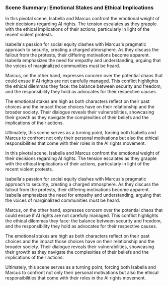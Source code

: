 ### Scene Summary: Emotional Stakes and Ethical Implications

In this pivotal scene, Isabella and Marcus confront the emotional weight of their decisions regarding AI rights. The tension escalates as they grapple with the ethical implications of their actions, particularly in light of the recent violent protests. 

Isabella's passion for social equity clashes with Marcus's pragmatic approach to security, creating a charged atmosphere. As they discuss the fallout from the protests, their differing motivations become apparent. Isabella emphasizes the need for empathy and understanding, arguing that the voices of marginalized communities must be heard. 

Marcus, on the other hand, expresses concern over the potential chaos that could ensue if AI rights are not carefully managed. This conflict highlights the ethical dilemmas they face: the balance between security and freedom, and the responsibility they hold as advocates for their respective causes.

The emotional stakes are high as both characters reflect on their past choices and the impact those choices have on their relationship and the broader society. Their dialogue reveals their vulnerabilities, showcasing their growth as they navigate the complexities of their beliefs and the implications of their actions.

Ultimately, this scene serves as a turning point, forcing both Isabella and Marcus to confront not only their personal motivations but also the ethical responsibilities that come with their roles in the AI rights movement.

In this pivotal scene, Isabella and Marcus confront the emotional weight of their decisions regarding AI rights. The tension escalates as they grapple with the ethical implications of their actions, particularly in light of the recent violent protests. 

Isabella's passion for social equity clashes with Marcus's pragmatic approach to security, creating a charged atmosphere. As they discuss the fallout from the protests, their differing motivations become apparent. Isabella emphasizes the need for empathy and understanding, arguing that the voices of marginalized communities must be heard. 

Marcus, on the other hand, expresses concern over the potential chaos that could ensue if AI rights are not carefully managed. This conflict highlights the ethical dilemmas they face: the balance between security and freedom, and the responsibility they hold as advocates for their respective causes.

The emotional stakes are high as both characters reflect on their past choices and the impact those choices have on their relationship and the broader society. Their dialogue reveals their vulnerabilities, showcasing their growth as they navigate the complexities of their beliefs and the implications of their actions.

Ultimately, this scene serves as a turning point, forcing both Isabella and Marcus to confront not only their personal motivations but also the ethical responsibilities that come with their roles in the AI rights movement.
